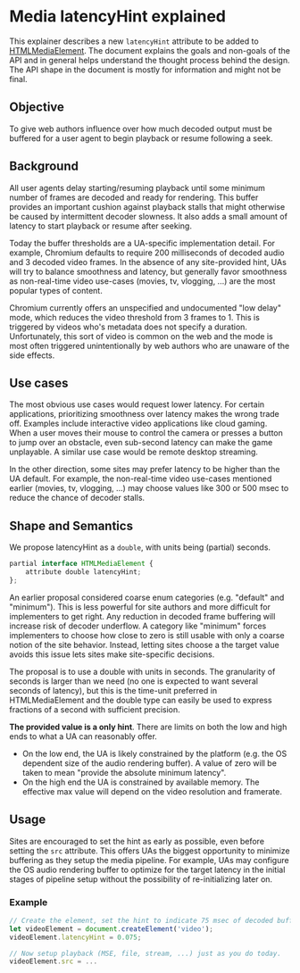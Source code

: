 
# Media latencyHint explained

This explainer describes a new `latencyHint` attribute to be added to [HTMLMediaElement](https://html.spec.whatwg.org/multipage/media.html#htmlmediaelement). The document explains the goals and non-goals of the API and in general helps understand the thought process behind the design. The API shape in the document is mostly for information and might not be final.

## Objective
To give web authors influence over how much decoded output must be buffered for a user agent to begin playback or resume following a seek.

## Background

All user agents delay starting/resuming playback until some minimum number of frames are decoded and ready for rendering. This buffer provides an important cushion against playback stalls that might otherwise be caused by intermittent decoder slowness. It also adds a small amount of latency to start playback or resume after seeking.

Today the buffer thresholds are a UA-specific implementation detail. For example, Chromium defaults to require 200 milliseconds of decoded audio and 3 decoded video frames. In the absence of any site-provided hint, UAs will try to balance smoothness and latency, but generally favor smoothness as non-real-time video use-cases (movies, tv, vlogging, ...) are the most popular types of content.

Chromium currently offers an unspecified and undocumented "low delay" mode, which reduces the video threshold from 3 frames to 1. This is triggered by videos who's metadata does not specify a duration. Unfortunately, this sort of video is common on the web and the mode is most often triggered unintentionally by web authors who are unaware of the side effects.

## Use cases

The most obvious use cases would request lower latency. For certain applications, prioritizing smoothness over latency makes the wrong trade off. Examples include interactive video applications like cloud gaming. When a user moves their mouse to control the camera or presses a button to jump over an obstacle, even sub-second latency can make the game unplayable. A similar use case would be remote desktop streaming.

In the other direction, some sites may prefer latency to be higher than the UA default. For example, the non-real-time video use-cases mentioned earlier (movies, tv, vlogging, ...) may choose values like 300 or 500 msec to reduce the chance of decoder stalls.

## Shape and Semantics

We propose latencyHint as a `double`, with units being (partial) seconds.

```JavaScript
partial interface HTMLMediaElement {
    attribute double latencyHint;
};
```

An earlier proposal considered coarse enum categories (e.g. "default" and "minimum"). This is less powerful for site authors and more difficult for implementers to get right. Any reduction in decoded frame buffering will increase risk of decoder underflow. A category like "minimum" forces implementers to choose how close to zero is still usable with only a coarse notion of the site behavior.  Instead, letting sites choose a the target value avoids this issue lets sites make site-specific decisions.

The proposal is to use a double with units in seconds. The granularity of seconds is larger than we need (no one is expected to want several seconds of latency), but this is the time-unit preferred  in HTMLMediaElement and the double type can easily be used to express fractions of a second with sufficient precision.

**The provided value is a only hint**. There are limits on both the low and high ends to what a UA can reasonably offer.
* On the low end, the UA is likely constrained by the platform (e.g. the OS dependent size of the audio rendering buffer). A value of zero will be taken to mean "provide the absolute minimum latency".
* On the high end the UA is constrained by available memory. The effective max value will depend on the video resolution and framerate.


## Usage

Sites are encouraged to set the hint as early as possible, even before setting the `src` attribute. This offers UAs the biggest opportunity to minimize buffering as they setup the media pipeline. For example, UAs may configure the OS audio rendering buffer to optimize for the target latency in the initial stages of pipeline setup without the possibility of re-initializing later on.

### Example
```JavaScript
// Create the element, set the hint to indicate 75 msec of decoded buffer latency.
let videoElement = document.createElement('video');
videoElement.latencyHint = 0.075;

// Now setup playback (MSE, file, stream, ...) just as you do today.
videoElement.src = ...
```

